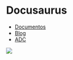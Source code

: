 # Docusaurus

- [Documentos](/docs/intro)
- [Blog](/blog/)
- [ADC](/nova/adc)

![](https://th.bing.com/th/id/R.68f512b6826365d9667c4a51a3ceb2ce?rik=GES3DZq5B0AOPQ&pid=ImgRaw&r=0)
